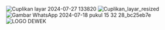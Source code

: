 ![Cuplikan layar 2024-07-27 133820](https://github.com/user-attachments/assets/6c509f37-67b7-4944-a4c3-81ea979c4cd5)
![Cuplikan_layar_resized](https://github.com/user-attachments/assets/7f7d2076-c97d-46dc-822f-3882b64e32a8)
![Gambar WhatsApp 2024-07-18 pukul 15 32 28_bc25eb7e](https://github.com/user-attachments/assets/5c9f5be0-64f6-4191-a932-56f226d28536)
![LOGO DEWEK](https://github.com/user-attachments/assets/3afa9ce4-54cd-4540-8578-85e4ec2bd1b3)

